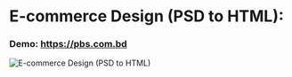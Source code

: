 # E-commerce Design (PSD to HTML):
### Demo: https://pbs.com.bd
![E-commerce Design (PSD to HTML)](https://user-images.githubusercontent.com/83280369/192339817-2a2587e0-94cc-4575-ad3a-8808f2db09c1.jpg)


